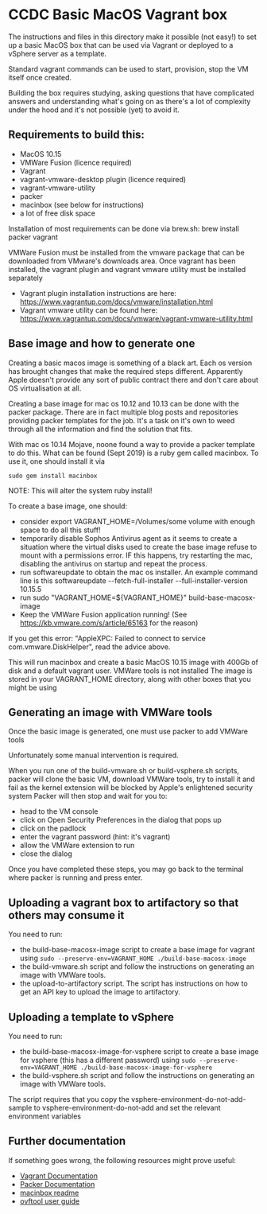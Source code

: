 # CCDC Basic MacOS Vagrant box

The instructions and files in this directory make it possible (not easy!) to set up a basic MacOS box that can be used via Vagrant or deployed to a vSphere server as a template.

Standard vagrant commands can be used to start, provision, stop the VM itself once created.

Building the box requires studying, asking questions that have complicated answers and understanding what's going on as there's a lot of complexity under the hood and it's not possible (yet) to avoid it.

## Requirements to build this:
- MacOS 10.15
- VMWare Fusion (licence required)
- Vagrant
- vagrant-vmware-desktop plugin (licence required)
- vagrant-vmware-utility
- packer
- macinbox (see below for instructions)
- a lot of free disk space

Installation of most requirements can be done via brew.sh: brew install packer vagrant

VMWare Fusion must be installed from the vmware package that can be downloaded from VMware's downloads area.
Once vagrant has been installed, the vagrant plugin and vagrant vmware utility must be installed separately
- Vagrant plugin installation instructions are here: https://www.vagrantup.com/docs/vmware/installation.html
- Vagrant vmware utility can be found here: https://www.vagrantup.com/docs/vmware/vagrant-vmware-utility.html

## Base image and how to generate one

Creating a basic macos image is something of a black art. Each os version has brought changes that make the required steps different. Apparently Apple doesn't provide any sort of public contract there and don't care about OS virtualisation at all.

Creating a base image for mac os 10.12 and 10.13 can be done with the packer package. There are in fact multiple blog posts and repositories providing packer templates for the job. It's a task on it's own to weed through all the information and find the solution that fits.

With mac os 10.14 Mojave, noone found a way to provide a packer template to do this. What can be found (Sept 2019) is a ruby gem called macinbox. To use it, one should install it via

    sudo gem install macinbox

NOTE: This will alter the system ruby install!

To create a base image, one should:
- consider export VAGRANT_HOME=/Volumes/some volume with enough space to do all this stuff!
- temporarily disable Sophos Antivirus agent as it seems to create a situation where the virtual disks used to create the base image refuse to mount with a permissions error. IF this happens, try restarting the mac, disabling the antivirus on startup and repeat the process.
- run softwareupdate to obtain the mac os installer. An example command line is this
    softwareupdate --fetch-full-installer --full-installer-version 10.15.5
- run sudo "VAGRANT_HOME=${VAGRANT_HOME}" build-base-macosx-image
- Keep the VMWare Fusion application running! (See https://kb.vmware.com/s/article/65163 for the reason)

If you get this error: "AppleXPC: Failed to connect to service com.vmware.DiskHelper", read the advice above.

This will run macinbox and create a basic MacOS 10.15 image with 400Gb of disk and a default vagrant user. VMWare tools is not installed
The image is stored in your VAGRANT_HOME directory, along with other boxes that you might be using

## Generating an image with VMWare tools

Once the basic image is generated, one must use packer to add VMWare tools

Unfortunately some manual intervention is required.

When you run one of the build-vmware.sh or build-vsphere.sh scripts, packer will clone the basic VM, download VMWare tools, try to install it and fail as the kernel extension will be blocked by Apple's enlightened security system
Packer will then stop and wait for you to:

- head to the VM console
- click on Open Security Preferences in the dialog that pops up
- click on the padlock
- enter the vagrant password (hint: it's vagrant)
- allow the VMWare extension to run
- close the dialog

Once you have completed these steps, you may go back to the terminal where packer is running and press enter.

## Uploading a vagrant box to artifactory so that others may consume it

You need to run:

- the build-base-macosx-image script to create a base image for vagrant using `sudo --preserve-env=VAGRANT_HOME ./build-base-macosx-image`
- the build-vmware.sh script and follow the instructions on generating an image with VMWare tools.
- the upload-to-artifactory script.
The script has instructions on how to get an API key to upload the image to artifactory.

## Uploading a template to vSphere

You need to run:

- the build-base-macosx-image-for-vsphere script to create a base image for vsphere (this has a different password) using `sudo --preserve-env=VAGRANT_HOME ./build-base-macosx-image-for-vsphere`
- the build-vsphere.sh script and follow the instructions on generating an image with VMWare tools.

The script requires that you copy the vsphere-environment-do-not-add-sample to vsphere-environment-do-not-add and set the relevant environment variables

## Further documentation

If something goes wrong, the following resources might prove useful:

- [Vagrant Documentation](https://www.vagrantup.com/docs/index.html)
- [Packer Documentation](https://packer.io/docs/index.html)
- [macinbox readme](https://github.com/bacongravy/macinbox/blob/master/README.md)
- [ovftool user guide](https://www.vmware.com/support/developer/ovf/ovftool-430-userguide.pdf)